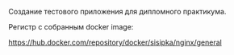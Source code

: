 Создание тестового приложения для дипломного практикума.

Регистр с собранным docker image: 

https://hub.docker.com/repository/docker/sisipka/nginx/general
